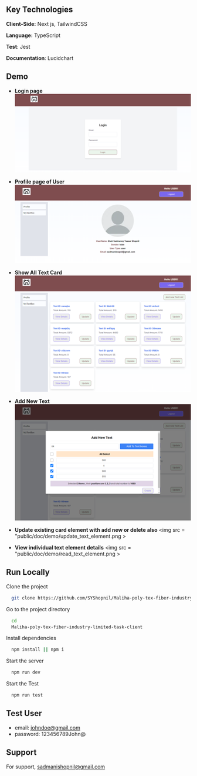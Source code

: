 ## Key Technologies

**Client-Side:** Next js, TailwindCSS

**Language:** TypeScript

**Test**: Jest

**Documentation**: Lucidchart

## Demo

- **Login page**
  <img src = "public/doc/demo/loginFormPage.png"  >

- **Profile page of User**
  <img src = "public/doc/demo/my_profile.png"  >

- **Show All Text Card**
  <img src = "public/doc/demo/my_text_card.png"  >

- **Add New Text**
  <img src = "public/doc/demo/create_new_text.png"  >

- **Update existing card element with add new or delete also**
  <img src = "public/doc/demo/update_text_element.png >

- **View individual text element details**
  <img src = "public/doc/demo/read_text_element.png >

## Run Locally

Clone the project

```bash
  git clone https://github.com/SYShopnil/Maliha-poly-tex-fiber-industry-limited-task-client.git
```

Go to the project directory

```bash
  cd
  Maliha-poly-tex-fiber-industry-limited-task-client
```

Install dependencies

```bash
  npm install || npm i
```

Start the server

```bash
  npm run dev
```

Start the Test

```bash
  npm run test
```

## Test User

- email: johndoe@gmail.com
- password: 123456789John@

## Support

For support, sadmanishopnil@gmail.com
